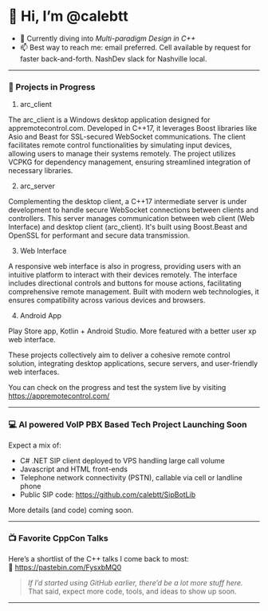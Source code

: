 # 👋 Hi, I’m @calebtt

- 🌱 Currently diving into *Multi-paradigm Design in C++*
- 📫 Best way to reach me: email preferred. Cell available by request for faster back-and-forth. NashDev slack for Nashville local.

---

### 🚧 Projects in Progress

1. arc_client

The arc_client is a Windows desktop application designed for appremotecontrol.com. Developed in C++17, it leverages Boost libraries like Asio and Beast for SSL-secured WebSocket communications. The client facilitates remote control functionalities by simulating input devices, allowing users to manage their systems remotely. The project utilizes VCPKG for dependency management, ensuring streamlined integration of necessary libraries.

2. arc_server

Complementing the desktop client, a C++17 intermediate server is under development to handle secure WebSocket connections between clients and controllers. This server manages communication between web client (Web Interface) and desktop client (arc_client). It's built using Boost.Beast and OpenSSL for performant and secure data transmission.​

3. Web Interface

A responsive web interface is also in progress, providing users with an intuitive platform to interact with their devices remotely. The interface includes directional controls and buttons for mouse actions, facilitating comprehensive remote management. Built with modern web technologies, it ensures compatibility across various devices and browsers.​

4. Android App

Play Store app, Kotlin + Android Studio. More featured with a better user xp web interface.

These projects collectively aim to deliver a cohesive remote control solution, integrating desktop applications, secure servers, and user-friendly web interfaces.

You can check on the progress and test the system live by visiting https://appremotecontrol.com/

---

### 💻 AI powered VoIP PBX Based Tech Project Launching Soon
Expect a mix of:
- C# .NET SIP client deployed to VPS handling large call volume
- Javascript and HTML front-ends
- Telephone network connectivity (PSTN), callable via cell or landline phone
- Public SIP code: https://github.com/calebtt/SipBotLib

More details (and code) coming soon.

---

### 📺 Favorite CppCon Talks  
Here’s a shortlist of the C++ talks I come back to most:  
📄 https://pastebin.com/FysxbMQ0

> *If I’d started using GitHub earlier, there’d be a lot more stuff here.*  
> That said, expect more code, tools, and ideas to show up soon.

---

<!---
calebtt/calebtt is a ✨ special ✨ repository because its `README.md` (this file) appears on your GitHub profile.
You can click the Preview link to take a look at your changes.
--->
